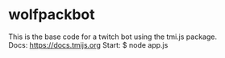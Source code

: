 # wolfpackbot

This is the base code for a twitch bot using the tmi.js package.  
Docs: https://docs.tmijs.org
Start: $ node app.js

